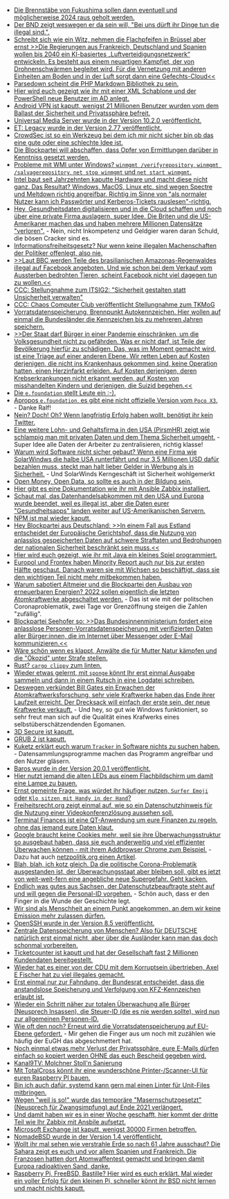 * [Die Brennstäbe von Fukushima sollen dann eventuell und möglicherweise 2024 raus geholt werden.](https://blog.fefe.de/?ts=9ec23923)
* [Der BND zeigt weswegen er da sein will, "Bei uns dürft ihr Dinge tun die illegal sind.".](https://blog.fefe.de/?ts=9ec22add)
* [Schreibt sich wie ein Witz, nehmen die Flachpfeifen in Brüssel aber ernst >>Die Regierungen aus Frankreich, Deutschland und Spanien wollen bis 2040 ein KI-basiertes „Luftverteidigungsnetzwerk“ entwickeln. Es besteht aus einem neuartigen Kampfjet, der von Drohnenschwärmen begleitet wird. Für die Vernetzung mit anderen Einheiten am Boden und in der Luft sorgt dann eine Gefechts-Cloud<<](https://netzpolitik.org/2021/future-combat-air-system-industrie-zankt-um-groesstes-europaeisches-ruestungsprojekt/)
* [Parsedown scheint die PHP Markdown Bibliothek zu sein.](https://php.watch/articles/php-markdown-libraries)
* [Hier wird euch gezeigt wie ihr mit einer XML Schablone und der PowerShell neue Benutzer im AD anlegt.](https://devblogs.microsoft.com/powershell-community/leveraging-xml-with-new-employee-powershell-scripts/)
* [Android VPN ist kaputt, wenigst 21 Millionen Benutzer wurden vom dem Ballast der Sicherheit und Privatssphäre befreit.](https://www.borncity.com/blog/2021/02/28/android-vpn-gehackt-daten-von-21-millionen-nutzern-online/)
* [Universal Media Server wurde in der Version 10.2.0 veröffentlicht.](https://www.planet3dnow.de/cms/61459-universal-media-server-10-2-0/)
* [ET: Legacy wurde in der Version 2.77 veröffentlicht.](https://www.etlegacy.com/blog/et-legacy-277-released)
* [CrowdSec ist so ein Werkzeug bei dem ich mir nicht sicher bin ob das eine gute oder eine schlechte Idee ist.](https://www.putorius.net/secure-your-linux-servers-crowdsec.html)
* [Die Blockpartei will abschaffen, dass Opfer von Ermittlungen darüber in Kenntniss gesetzt werden.](https://blog.fefe.de/?ts=9ec34469)
* [Probleme mit WMI unter Windows? `winmgmt /verifyrepository`, `winmgmt /salvagerepository`, `net stop winmgmt` und `net start winmgmt`.](http://woshub.com/wmi-troubleshooting/)
* [Intel baut seit Jahrzehnten kaputte Hardware und macht diese nicht ganz. Das Resultat? Windows, MacOS, Linux etc. sind wegen Spectre und Meltdown richtig angreifbar. Richtig im Sinne von "als normaler Nutzer kann ich Passwörter und Kerberos-Tickets rauslesen"-richtig.](https://www.borncity.com/blog/2021/03/02/funktionierende-spectre-exploits-fr-linux-und-windows-gefunden/)
* [Hey, Gesundheitsdaten digitalisieren und in die Cloud schaffen und noch über eine private Firma auslagern, super Idee. Die Briten und die US-Amerikaner machen das und haben mehrere Millionen Datensätze "verloren".](https://www.bleepingcomputer.com/news/security/universal-health-services-lost-67-million-due-to-ryuk-ransomware-attack/) - Nein, nicht Inkompetenz und Geldgier waren daran Schuld, die bösen Cracker sind es.
* [Informationsfreiheitsgesetz? Nur wenn keine illegalen Machenschaften der Politiker offenlegt, also nie.](https://netzpolitik.org/2021/informationsfreiheit-vor-gericht-keine-dokumente-zur-aufruestung-der-polizeien-mit-panzern/)
* [>>Laut BBC werden Teile des brasilianischen Amazonas-Regenwaldes illegal auf Facebook angeboten. Und wie schon bei dem Verkauf vom Aussterben bedrohten Tieren, scheint Facebook  nicht viel dagegen tun zu wollen.<<](https://netzfrauen.org/2021/03/01/facebook-5/)
* [CCC: Stellungnahme zum ITSIG2: "Sicherheit gestalten statt Unsicherheit verwalten"](https://www.ccc.de/de/updates/2021/stellungnahme-zum-itsig2)
* [CCC: Chaos Computer Club veröffentlicht Stellungnahme zum TKMoG](https://www.ccc.de/de/updates/2021/stellungnahme-zum-tkmog)
* [Vorratsdatenspeicherung, Brennpunkt Autokennzeichen. Hier wollen auf einmal die Bundesländer die Kennzeichen bis zu mehreren Jahren speichern.](https://netzpolitik.org/2021/kennzeichenscanner-bundeslaender-kaempfen-fuer-auto-vorratsdatenspeicherung/)
* [>>Der Staat darf Bürger in einer Pandemie einschränken, um die Volksgesundheit nicht zu gefährden. Was er nicht darf, ist Teile der Bevölkerung hierfür zu schädigen. Das, was im Moment gemacht wird, ist eine Triage auf einer anderen Ebene. Wir retten Leben auf Kosten derjenigen, die nicht ins Krankenhaus gekommen sind, keine Operation hatten, einen Herzinfarkt erleiden. Auf Kosten derjenigen, deren Krebserkrankungen nicht erkannt werden, auf Kosten von misshandelten Kindern und derjenigen, die Suizid begehen.<<](https://blog.fefe.de/?ts=9ec0de27)
* [Die `e.foundation` stellt Leute ein :-).](https://community.e.foundation/t/be-a-part-of-team-e/28255/3)
* [Apropos `e.foundation`, es gibt eine nicht offizielle Version vom `Poco X3`.](https://community.e.foundation/t/unofficial-build-poco-x3-nfc-surya-eos-q/25834/2) - Danke Ralf!
* [Nein? Doch! Oh? Wenn langfristig Erfolg haben wollt, benötigt ihr kein Twitter.](https://blog.fefe.de/?ts=9ec0e783)
* [Eine weitere Lohn- und Gehaltsfirma in den USA (PirsmHR) zeigt wie schlampig man mit privaten Daten und dem Thema Sicherheit umgeht.](https://www.bleepingcomputer.com/news/security/payroll-giant-prismhr-outage-likely-caused-by-ransomware-attack/) - Super Idee alle Daten der Arbeiter zu zentralisieren, richtig klasse!
* [Warum wird Software nicht sicher gebaut? Wenn eine Firma wie SolarWindws die halbe USA runterfährt und nur 3,5 Millionen USD dafür bezahlen muss, steckt man halt lieber Gelder in Werbung als in Sicherheit.](https://www.bleepingcomputer.com/news/security/solarwinds-reports-35-million-in-expenses-from-supply-chain-attack/) - Und SolarWinds Kerngeschäft ist Sicherheit wohlgemerkt
* [Open Money, Open Data, so sollte es auch in der Bildung sein.](https://netzpolitik.org/2021/edit-policy-brockhaus-deal-digitale-bildung-versus-lebensrealitaet-in-deutschland/)
* [Hier gibt es eine Dokumentation wie ihr mit Ansible Zabbix installiert.](https://blog.zabbix.com/installing-the-zabbix-server-with-ansible/13317/)
* [Schaut mal, das Datenhandelsabkommen mit den USA und Europa wurde beendet, weil es illegal ist, aber die Daten eurer "Gesundheitsapps" landen weiter auf US-Amerikanischen Servern.](https://netzpolitik.org/2021/unklare-rechtslage-bei-gesundheitsapps-wenn-gesundheitsdaten-bei-us-konzernen-landen/)
* [NPM ist mal wieder kaputt.](https://www.bleepingcomputer.com/news/security/malicious-npm-packages-target-amazon-slack-with-new-dependency-attacks/)
* [Hey Blockpartei aus Deutschland: >>In einem Fall aus Estland entscheidet der Europäische Gerichtshof, dass die Nutzung von anlasslos gespeicherten Daten auf schwere Straftaten und Bedrohungen der nationalen Sicherheit beschränkt sein muss.<<](https://netzpolitik.org/2021/urteil-eu-gericht-schraenkt-einsatz-von-vorratsdaten-erneut-ein/)
* [Hier wird euch gezeigt, wie ihr mit Java ein kleines Spiel programmiert.](https://opensource.com/article/21/3/java-object-orientation)
* [Europol und Frontex haben Minority Report auch nur bis zur ersten Hälfte geschaut. Danach waren sie mit Wichsen so beschäftigt, dass sie den wichtigen Teil nicht mehr mitbekommen haben.](https://netzpolitik.org/2021/vorhersage-von-straftaten-und-profiling-europol-und-frontex-setzen-auf-kuenstliche-intelligenz/)
* [Warum sabotiert Altmeier und die Blockpartei den Ausbau von erneuerbaren Energien? 2022 sollen eigentlich die letzten Atomkraftwerke abgeschaltet werden.](https://www.sonnenseite.com/de/politik/10-jahre-nach-fukushima-wo-steht-die-deutsche-energiewende/) - Das ist wie mit der politschen Coronaproblematik, zwei Tage vor Grenzöffnung steigen die Zahlen "zufällig".
* [Blockpartei Seehofer so: >>Das Bundesinnenministerium fordert eine anlasslose Personen-Vorratsdatenspeicherung mit verifizierten Daten aller Bürger:innen, die im Internet über Messenger oder E-Mail kommunizieren.<<](https://netzpolitik.org/2021/tkg-novelle-seehofer-will-personalausweis-pflicht-fuer-e-mail-und-messenger-einfuehren/)
* [Wäre schön wenn es klappt, Anwälte die für Mutter Natur kämpfen und die "Ökozid" unter Strafe stellen.](https://netzfrauen.org/2021/03/03/ecocide/)
* [Rust? `cargo clippy` zum linten.](https://opensource.com/article/21/3/rust-programmer)
* [Wieder etwas gelernt, mit `sponge` könnt Ihr erst einmal Ausgabe sammeln und dann in einem Rutsch in eine Logdatei schreiben.](https://www.putorius.net/linux-sponge-soak-up-standard-input-and-write-to-a-file.html)
* [Deswegen verkündet Bill Gates ein Erwachen der Atomkraftwerksforschung, sehr viele Kraftwerke haben das Ende ihrer Laufzeit erreicht. Der Drecksack will einfach der erste sein, der neue Kraftwerke verkauft.](https://www.sonnenseite.com/de/wirtschaft/zehn-jahre-nach-fukushima-europaeische-atomkraftwerke-nur-unzureichend-gegen-naturkatastrophen-geschuetzt/) - Und hey, so gut wie Windows funktioniert, so sehr freut man sich auf die Qualität eines Krafwerks eines selbstüberschätzendenden Egomanen.
* [3D Secure ist kaputt.](https://www.bleepingcomputer.com/news/security/hackers-share-methods-to-bypass-3d-secure-for-payment-cards/)
* [GRUB 2 ist kaputt.](https://www.bleepingcomputer.com/news/security/grub2-boot-loader-reveals-multiple-high-severity-vulnerabilities/)
* [Kuketz erklärt euch warum `Tracker` in Software nichts zu suchen haben.](https://www.kuketz-blog.de/wie-tracking-in-apps-die-sicherheit-und-den-datenschutz-unnoetig-gefaehrdet/) - Datensammlungsprogramme machen das Programm angreifbar und den Nutzer gläsern.
* [Baros wurde in der Version 20.0.1 veröffentlicht.](https://www.bareos.com/de/Nachrichten/bareos-20-0-1-released-de.html)
* [Hier nutzt jemand die alten LEDs aus einem Flachbildschirm um damit eine Lampe zu bauen.](https://wirres.net/article/articleview/11409/1/6/)
* [Ernst gemeinte Frage, was würdet ihr häufiger nutzen, `Surfer Emoji` oder `Klo sitzen mit Handy in der Hand`?](https://twitter.com/tux0r/status/1367278954953007107)
* [Freiheitsrecht.org zeigt einmal auf, wie so ein Datenschutzhinweis für die Nutzung einer Videokonferenzlösung aussehen soll.](https://freiheitsrechte.org/zoom-datenschutzhinweise/)
* [Terminal Finances ist eine QT-Anwendung um eure Finanzen zu regeln, ohne das jemand eure Daten klaut.](https://opensource.com/article/21/3/terminal-finances)
* [Google braucht keine Cookies mehr, weil sie ihre Überwachungsstruktur so ausgebaut haben, dass sie euch anderweitig und viel effizienter Überwachen können - mit ihrem Addbrowser Chrome zum Beispiel.](https://blog.fefe.de/?ts=9ebe1abc) - Dazu hat auch [netzpolitik.org einen Artikel](https://netzpolitik.org/2021/neue-spielregeln-warum-google-cookie-tracking-abschafft/).
* [Blah, blah, ich kotz gleich. Da die politische Corona-Problematik ausgestanden ist, der Überwachungsstaat aber bleiben soll, gibt es jetzt von weit-weit-fern eine angebliche neue Supergefahr. Geht kacken.](https://netzfrauen.org/2021/03/04/asia-7/)
* [Endlich was gutes aus Sachsen, der Datenschutzbeauftragte steht auf und will gegen die Personal-ID vorgehen.](https://netzpolitik.org/2021/registermodernisierung-saechsischer-datenschutzbeauftragter-will-personenkennziffer-noch-kippen/) - Schön auch, dass er den Finger in die Wunde der Geschichte legt.
* [Wir sind als Menschheit an einem Punkt angekommen, an dem wir keine Emission mehr zulassen dürfen.](https://www.sonnenseite.com/de/umwelt/es-gibt-kein-co2-restbudget-mehr/)
* [OpenSSH wurde in der Version 8.5 veröffentlicht.](https://lwn.net/Articles/848048/rss)
* [Zentrale Datenspeicherung von Menschen? Also für DEUTSCHE natürlich erst einmal nicht, aber über die Ausländer kann man das doch schonmal vorbereiten.](https://netzpolitik.org/2021/auslaenderzentralregister-grenzenloses-datendepot/)
* [Ticketcounter ist kaputt und hat der Gesellschaft fast 2 Millionen Kundendaten bereitgestellt.](https://blog.fefe.de/?ts=9ebcf9c4)
* [Wieder hat es einer von der CDU mit dem Korruptsein übertrieben, Axel E Fischer hat zu viel illegales gemacht.](https://blog.fefe.de/?ts=9ebe2675)
* [Erst einmal nur zur Fahndung, der Bundesrat entscheidet, dass die anstandslose Speicherung und Verfolgung von KFZ-Kennzeichen erlaubt ist.](https://netzpolitik.org/2021/kennzeichenscanner-bundesrat-fordert-auto-vorratsdatenspeicherung/)
* [Wieder ein Schritt näher zur totalen Überwachung alle Bürger (Neusprech Insassen), die Steuer-ID (die es nie werden sollte), wird nun zur allgemeinen Personen-ID.](https://netzpolitik.org/2021/bundesrat-die-individuelle-personenkennzahl-kommt/)
* [Wie oft den noch? Erneut wird die Vorratsdatenspeicherung auf EU-Ebene gefordert.](https://netzpolitik.org/2021/vorstoss-aus-frankreich-und-spanien-neuer-anlauf-fuer-eu-vorratsdatenspeicherung/) - Mir gehen die Finger aus um noch mit zuzählen wie häufig der EuGH das abgeschmettert hat.
* [Noch einmal etwas mehr Verlust der Privatssphäre, eure E-Mails dürfen einfach so kopiert werden OHNE das euch Bescheid gegeben wird.](https://netzpolitik.org/2021/beschlagnahme-von-e-mails-in-aller-heimlichkeit/)
* [Kanal9TV: Molchner Stoll'n Sanierung](https://www.youtube.com/watch?v=p2DHq53qfyM)
* [Mit TotalCross könnt ihr eine wunderschöne Printer-/Scanner-UI für euren Raspberry PI bauen.](https://opensource.com/article/21/3/raspberry-pi-totalcross)
* [Bin ich auch dafür, systemd kann gern mal einen Linter für Unit-Files mitbringen.](https://utcc.utoronto.ca/~cks/space/blog/linux/SystemdUnitLinterNeed)
* [Wegen "weil is so!" wurde das temporäre "Masernschutzgesetzt" (Neusprech für Zwangsimpfung) auf Ende 2021 verlängert.](https://initiative-freie-impfentscheidung.de/masernschutzgesetz-uebergangsfrist-verlaengert/)
* [Und damit haben wir es in einer Woche geschafft, hier kommt der dritte Teil wie Ihr Zabbix mit Ansbile aufsetzt.](https://blog.zabbix.com/finalizing-the-installation-of-zabbix-agent-with-ansible/13321/)
* [Microsoft Exchange ist kaputt, wenigst 30000 Firmen betroffen.](https://blog.fefe.de/?ts=9ebc7d20)
* [NomadeBSD wurde in der Version 1.4 veröffentlicht.](https://www.phoronix.com/scan.php?page=news_item&px=NomadBSD-1.4-Released)
* [Wollt ihr mal sehen wie verstrahle Erde so nach 61 Jahre ausschaut? Die Sahara zeigt es euch und vor allem Spanien und Frankreich. Die Franzosen hatten dort Atomwaffentest gemacht und bringen damit Europa radioaktiven Sand, danke.](https://netzfrauen.org/2021/03/06/france-5/)
* [Raspberry Pi, FreeBSD, Bastille? Hier wird es euch erklärt. Mal wieder ein voller Erfolg für den kleinen Pi, schneller könnt ihr BSD nicht lernen und macht nichts kaputt.](https://opensource.com/article/21/3/bastille-raspberry-pi)
